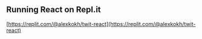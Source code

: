 ## Running React on Repl.it

[https://replit.com/@alexkokh/twit-react](https://replit.com/@alexkokh/twit-react)

